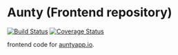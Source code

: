 # Aunty (Frontend repository)

[![Build Status](https://travis-ci.com/ldd/aunty-frontend.svg)](https://travis-ci.com/ldd/aunty-frontend)
[![Coverage Status](https://coveralls.io/repos/github/ldd/aunty-frontend/badge.svg)](https://coveralls.io/github/ldd/aunty-frontend)

frontend code for [auntyapp.io](auntyapp.io).
